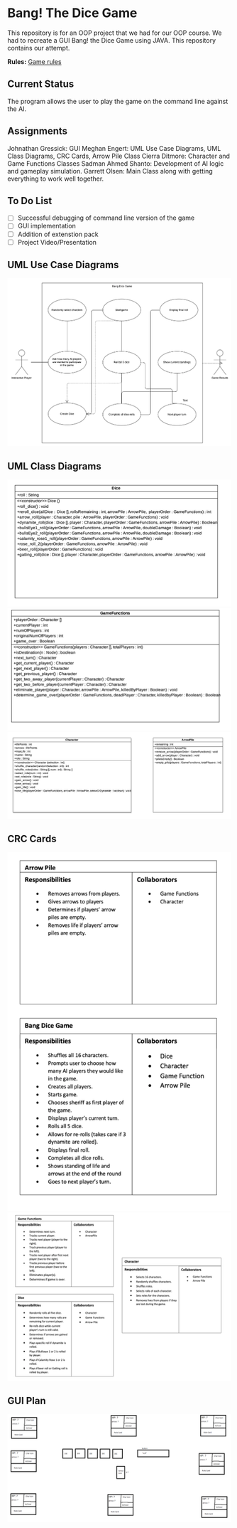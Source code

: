 # Bang! The Dice Game
This repository is for an OOP project that we had for our OOP course. We had to recreate a GUI Bang! the Dice Game using JAVA. This repository contains our attempt.

**Rules:** [Game rules](http://www.dvgiochi.net/bang_the_dice_game/BANG!_dice_game-rules.pdf)

## Current Status
The program allows the user to play the game on the command line against the AI.

## Assignments
Johnathan Gressick: GUI
Meghan Engert: UML Use Case Diagrams, UML Class Diagrams, CRC Cards, Arrow Pile Class
Cierra Ditmore: Character and Game Functions Classes
Sadman Ahmed Shanto: Development of AI logic and gameplay simulation. 
Garrett Olsen: Main Class along with getting everything to work well together.

## To Do List
- [ ] Successful debugging of command line version of the game
- [ ] GUI implementation
- [ ] Addition of extenstion pack
- [ ] Project Video/Presentation 

## UML Use Case Diagrams
![UMLUSD](https://github.com/shanto268/Bang-/blob/master/use_case.png)
## UML Class Diagrams
![UMLUSD](https://github.com/shanto268/Bang-/blob/master/class.png)
![UMLUSD1](https://github.com/shanto268/Bang-/blob/master/class1.png)
![UMLUSD2](https://github.com/shanto268/Bang-/blob/master/class2.png)

## CRC Cards
![UMLcc](https://github.com/shanto268/Bang-/blob/master/crc.png)
![UMLcrc](https://github.com/shanto268/Bang-/blob/master/crc0.png)

## GUI Plan
![UMLgui](https://github.com/shanto268/Bang-/blob/master/gui.png)

